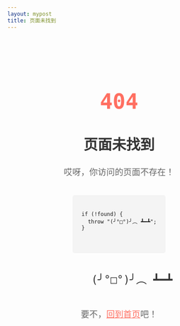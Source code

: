 ```yaml
---
layout: mypost
title: 页面未找到
---
```


<style>
  @import url('https://fonts.googleapis.com/css2?family=Source+Code+Pro:wght@400;700&display=swap');
  .error-container {
    text-align: center;
    padding: 50px 20px;
    font-family: 'Source Code Pro', monospace;
  }
  .error-title {
    font-size: 3rem;
    color: #ff6f61;
  }
  .error-subtitle {
    font-size: 2rem;
    color: #333;
  }
  .error-text {
    font-size: 1.2rem;
    color: #666;
  }
  .code-block {
    background: #f4f4f4;
    padding: 20px;
    border-radius: 5px;
    display: inline-block;
    text-align: left;
    margin: 20px 0;
  }
  .ascii-art {
    font-size: 1.5rem;
    color: #333;
    margin: 20px 0;
  }
  .home-link {
    font-size: 1.2rem;
    color: #666;
  }
  .home-link a {
    color: #ff6f61;
    text-decoration: underline;
  }
</style>

<div class="error-container">
  <h1 class="error-title">404</h1>
  <h2 class="error-subtitle">页面未找到</h2>
  <p class="error-text">哎呀，你访问的页面不存在！</p>

  <!-- JavaScript-style Code Block -->
  <pre class="code-block">
    <code>
if (!found) {
  throw "(╯°□°)╯︵ ┻━┻";
}
    </code>
  </pre>

  <!-- Fun ASCII Art -->
  <pre class="ascii-art">
    (╯°□°)╯︵ ┻━┻
  </pre>

  <!-- Homepage Link -->
  <p class="home-link">
    要不，<a href="/">回到首页</a>吧！
  </p>
</div>